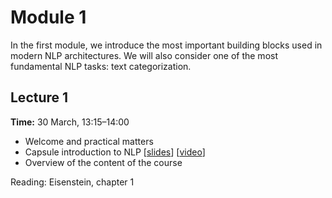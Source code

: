 # Module 1

In the first module, we introduce the most important building blocks used in modern NLP architectures. We will also consider one of the most fundamental NLP tasks: text categorization.

## Lecture 1

**Time:** 30 March, 13:15–14:00

* Welcome and practical matters
* Capsule introduction to NLP [[slides]()] [[video](https://youtu.be/6u7u1cpVT7Y)]
* Overview of the content of the course

Reading: Eisenstein, chapter 1
